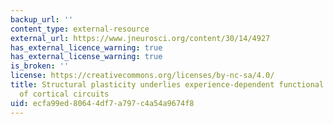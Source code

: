 ```yaml
---
backup_url: ''
content_type: external-resource
external_url: https://www.jneurosci.org/content/30/14/4927
has_external_licence_warning: true
has_external_license_warning: true
is_broken: ''
license: https://creativecommons.org/licenses/by-nc-sa/4.0/
title: Structural plasticity underlies experience-dependent functional plasticity
  of cortical circuits
uid: ecfa99ed-8064-4df7-a797-c4a54a9674f8
---
```

